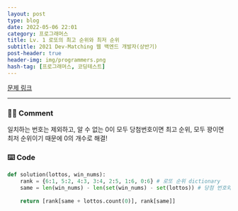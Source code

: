 ```yaml
---
layout: post
type: blog
date: 2022-05-06 22:01
category: 프로그래머스
title: Lv. 1 로또의 최고 순위와 최저 순위
subtitle: 2021 Dev-Matching 웹 백엔드 개발자(상반기)
post-header: true
header-img: img/programmers.png
hash-tag: [프로그래머스, 코딩테스트]
---
```

[문제 링크](https://programmers.co.kr/learn/courses/30/lessons/77484)

---

### ✍🏻 Comment
일치하는 번호는 제외하고, 알 수 없는 0이 모두 당첨번호이면 최고 순위, 모두 꽝이면 최저 순위이기 때문에 0의 개수로 해결!

### ⌨️ Code
```python
def solution(lottos, win_nums):
    rank = {6:1, 5:2, 4:3, 3:4, 2:5, 1:6, 0:6} # 로또 순위 dictionary
    same = len(win_nums) - len(set(win_nums) - set(lottos)) # 당첨 번호와 같은 번호의 개수
    
    return [rank[same + lottos.count(0)], rank[same]]
```